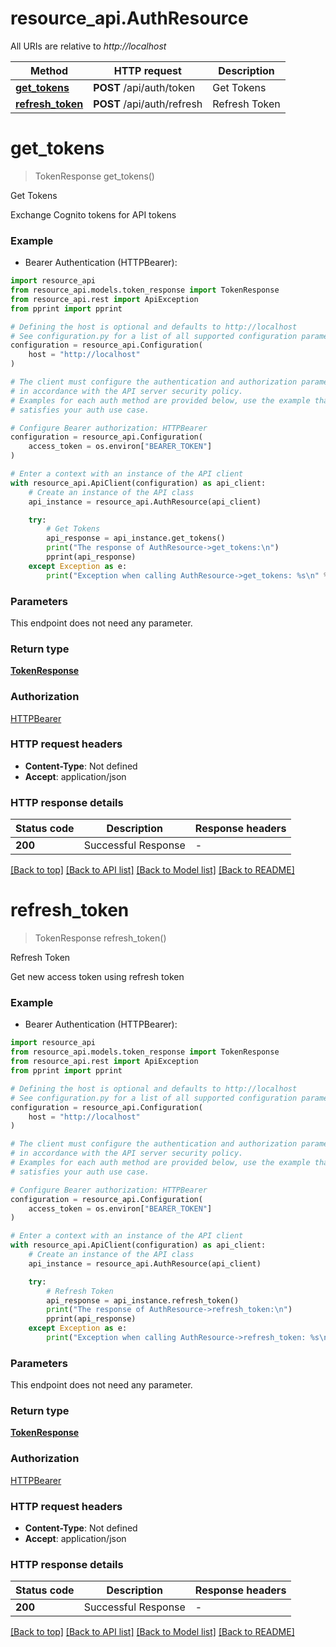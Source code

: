 # resource_api.AuthResource

All URIs are relative to *http://localhost*

Method | HTTP request | Description
------------- | ------------- | -------------
[**get_tokens**](AuthResource.md#get_tokens) | **POST** /api/auth/token | Get Tokens
[**refresh_token**](AuthResource.md#refresh_token) | **POST** /api/auth/refresh | Refresh Token


# **get_tokens**
> TokenResponse get_tokens()

Get Tokens

Exchange Cognito tokens for API tokens

### Example

* Bearer Authentication (HTTPBearer):

```python
import resource_api
from resource_api.models.token_response import TokenResponse
from resource_api.rest import ApiException
from pprint import pprint

# Defining the host is optional and defaults to http://localhost
# See configuration.py for a list of all supported configuration parameters.
configuration = resource_api.Configuration(
    host = "http://localhost"
)

# The client must configure the authentication and authorization parameters
# in accordance with the API server security policy.
# Examples for each auth method are provided below, use the example that
# satisfies your auth use case.

# Configure Bearer authorization: HTTPBearer
configuration = resource_api.Configuration(
    access_token = os.environ["BEARER_TOKEN"]
)

# Enter a context with an instance of the API client
with resource_api.ApiClient(configuration) as api_client:
    # Create an instance of the API class
    api_instance = resource_api.AuthResource(api_client)

    try:
        # Get Tokens
        api_response = api_instance.get_tokens()
        print("The response of AuthResource->get_tokens:\n")
        pprint(api_response)
    except Exception as e:
        print("Exception when calling AuthResource->get_tokens: %s\n" % e)
```



### Parameters

This endpoint does not need any parameter.

### Return type

[**TokenResponse**](TokenResponse.md)

### Authorization

[HTTPBearer](../README.md#HTTPBearer)

### HTTP request headers

 - **Content-Type**: Not defined
 - **Accept**: application/json

### HTTP response details

| Status code | Description | Response headers |
|-------------|-------------|------------------|
**200** | Successful Response |  -  |

[[Back to top]](#) [[Back to API list]](../README.md#documentation-for-api-endpoints) [[Back to Model list]](../README.md#documentation-for-models) [[Back to README]](../README.md)

# **refresh_token**
> TokenResponse refresh_token()

Refresh Token

Get new access token using refresh token

### Example

* Bearer Authentication (HTTPBearer):

```python
import resource_api
from resource_api.models.token_response import TokenResponse
from resource_api.rest import ApiException
from pprint import pprint

# Defining the host is optional and defaults to http://localhost
# See configuration.py for a list of all supported configuration parameters.
configuration = resource_api.Configuration(
    host = "http://localhost"
)

# The client must configure the authentication and authorization parameters
# in accordance with the API server security policy.
# Examples for each auth method are provided below, use the example that
# satisfies your auth use case.

# Configure Bearer authorization: HTTPBearer
configuration = resource_api.Configuration(
    access_token = os.environ["BEARER_TOKEN"]
)

# Enter a context with an instance of the API client
with resource_api.ApiClient(configuration) as api_client:
    # Create an instance of the API class
    api_instance = resource_api.AuthResource(api_client)

    try:
        # Refresh Token
        api_response = api_instance.refresh_token()
        print("The response of AuthResource->refresh_token:\n")
        pprint(api_response)
    except Exception as e:
        print("Exception when calling AuthResource->refresh_token: %s\n" % e)
```



### Parameters

This endpoint does not need any parameter.

### Return type

[**TokenResponse**](TokenResponse.md)

### Authorization

[HTTPBearer](../README.md#HTTPBearer)

### HTTP request headers

 - **Content-Type**: Not defined
 - **Accept**: application/json

### HTTP response details

| Status code | Description | Response headers |
|-------------|-------------|------------------|
**200** | Successful Response |  -  |

[[Back to top]](#) [[Back to API list]](../README.md#documentation-for-api-endpoints) [[Back to Model list]](../README.md#documentation-for-models) [[Back to README]](../README.md)

